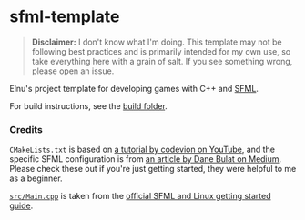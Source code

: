 # sfml-template

> **Disclaimer:** I don't know what I'm doing. This template may not be following best practices and is primarily intended for my own use, so take everything here with a grain of salt. If you see something wrong, please open an issue.

Elnu's project template for developing games with C++ and [SFML](https://www.sfml-dev.org/index.php).

For build instructions, see the [build folder](build).

### Credits

`CMakeLists.txt` is based on [a tutorial by codevion on YouTube](https://www.youtube.com/watch?v=mKZ-i-UfGgQ), and the specific SFML configuration is from [an article by Dane Bulat on Medium](https://dane-bulat.medium.com/cmake-building-sfml-and-game-projects-on-linux-3947b3ba6e8). Please check these out if you're just getting started, they were helpful to me as a beginner.

[`src/Main.cpp`](src/Main.cpp) is taken from the [official SFML and Linux getting started guide](https://www.sfml-dev.org/tutorials/2.5/start-linux.php).